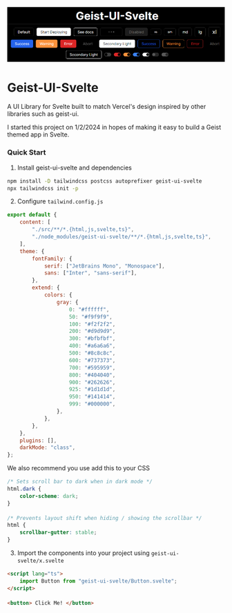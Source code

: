 <img src="./src/lib/assets/demo-page.png">

# Geist-UI-Svelte

A UI Library for Svelte built to match Vercel's design inspired by other libraries such as geist-ui.

I started this project on 1/2/2024 in hopes of making it easy to build a Geist themed app in Svelte.

### Quick Start

1. Install geist-ui-svelte and dependencies

```bash
npm install -D tailwindcss postcss autoprefixer geist-ui-svelte
npx tailwindcss init -p
```

2. Configure `tailwind.config.js`

```js
export default {
	content: [
		"./src/**/*.{html,js,svelte,ts}",
		"./node_modules/geist-ui-svelte/**/*.{html,js,svelte,ts}",
	],
	theme: {
		fontFamily: {
			serif: ["JetBrains Mono", "Monospace"],
			sans: ["Inter", "sans-serif"],
		},
		extend: {
			colors: {
				gray: {
					0: "#ffffff",
					50: "#f9f9f9",
					100: "#f2f2f2",
					200: "#d9d9d9",
					300: "#bfbfbf",
					400: "#a6a6a6",
					500: "#8c8c8c",
					600: "#737373",
					700: "#595959",
					800: "#404040",
					900: "#262626",
					925: "#1d1d1d",
					950: "#141414",
					999: "#000000",
				},
			},
		},
	},
	plugins: [],
	darkMode: "class",
};
```

We also recommend you use add this to your CSS

```css
/* Sets scroll bar to dark when in dark mode */
html.dark {
	color-scheme: dark;
}

/* Prevents layout shift when hiding / showing the scrollbar */
html {
	scrollbar-gutter: stable;
}
```

3. Import the components into your project using `geist-ui-svelte/x.svelte`

```html
<script lang="ts">
	import Button from "geist-ui-svelte/Button.svelte";
</script>

<button> Click Me! </button>
```
